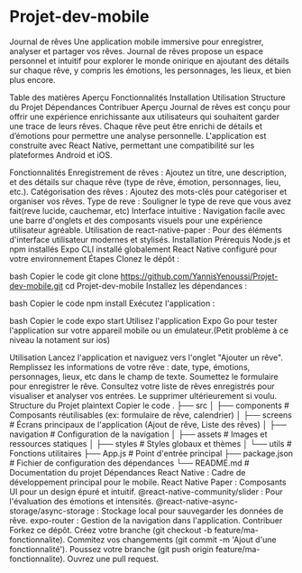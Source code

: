 # Projet-dev-mobile

Journal de rêves
Une application mobile immersive pour enregistrer, analyser et partager vos rêves. Journal de rêves propose un espace personnel et intuitif pour explorer le monde onirique en ajoutant des détails sur chaque rêve, y compris les émotions, les personnages, les lieux, et bien plus encore.

Table des matières
Aperçu
Fonctionnalités
Installation
Utilisation
Structure du Projet
Dépendances
Contribuer
Aperçu
Journal de rêves est conçu pour offrir une expérience enrichissante aux utilisateurs qui souhaitent garder une trace de leurs rêves. Chaque rêve peut être enrichi de détails et d’émotions pour permettre une analyse personnelle. L'application est construite avec React Native, permettant une compatibilité sur les plateformes Android et iOS.

Fonctionnalités
Enregistrement de rêves : Ajoutez un titre, une description, et des détails sur chaque rêve (type de rêve, émotion, personnages, lieu, etc.).
Catégorisation des rêves : Ajoutez des mots-clés pour catégoriser et organiser vos rêves.
Type de reve : Souligner le type de reve que vous avez fait(reve lucide, cauchemar, etc)
Interface intuitive : Navigation facile avec une barre d'onglets et des composants visuels pour une expérience utilisateur agréable.
Utilisation de react-native-paper : Pour des éléments d'interface utilisateur modernes et stylisés.
Installation
Prérequis
Node.js et npm installés
Expo CLI installé globalement
React Native configuré pour votre environnement
Étapes
Clonez le dépôt :

bash
Copier le code
git clone  https://github.com/YannisYenoussi/Projet-dev-mobile.git
cd Projet-dev-mobile
Installez les dépendances :

bash
Copier le code
npm install
Exécutez l'application :

bash
Copier le code
expo start
Utilisez l'application Expo Go pour tester l'application sur votre appareil mobile ou un émulateur.(Petit problème à ce niveau la notament sur ios)

Utilisation
Lancez l'application et naviguez vers l'onglet "Ajouter un rêve".
Remplissez les informations de votre rêve : date, type, émotions, personnages, lieux, etc dans le champ de texte.
Soumettez le formulaire pour enregistrer le rêve.
Consultez votre liste de rêves enregistrés pour visualiser et analyser vos entrées.
Le supprimer ultérieurement si voulu.
Structure du Projet
plaintext
Copier le code
.
├── src
│   ├── components      # Composants réutilisables (ex: formulaire de rêve, calendrier)
│   ├── screens         # Écrans principaux de l'application (Ajout de rêve, Liste des rêves)
│   ├── navigation      # Configuration de la navigation
│   ├── assets          # Images et ressources statiques
│   ├── styles          # Styles globaux et thèmes
│   └── utils           # Fonctions utilitaires
├── App.js              # Point d'entrée principal
├── package.json        # Fichier de configuration des dépendances
└── README.md           # Documentation du projet
Dépendances
React Native : Cadre de développement principal pour le mobile.
React Native Paper : Composants UI pour un design épuré et intuitif.
@react-native-community/slider : Pour l'évaluation des émotions et intensités.
@react-native-async-storage/async-storage : Stockage local pour sauvegarder les données de rêve.
expo-router : Gestion de la navigation dans l'application.
Contribuer
Forkez ce dépôt.
Créez votre branche (git checkout -b feature/ma-fonctionnalite).
Commitez vos changements (git commit -m 'Ajout d'une fonctionnalité').
Poussez votre branche (git push origin feature/ma-fonctionnalite).
Ouvrez une pull request.



